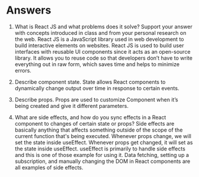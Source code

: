 # Answers

1. What is React JS and what problems does it solve? Support your answer with concepts introduced in class and from your personal research on the web.
React JS is a JavaScript library used in web development to build interactive elements on websites. React JS is used to build user interfaces with reusable UI components since it acts as an open-source library. It allows you to reuse code so that developers don’t have to write everything out in raw form, which saves time and helps to minimize errors.

1. Describe component state. State allows React components to dynamically change output over time in response to certain events.

1. Describe props. Props are used to customize Component when it’s being created and give it different parameters.

1. What are side effects, and how do you sync effects in a React component to changes of certain state or props?
Side effects are basically anything that affects something outside of the scope of the current function that's being executed. Whenever props change, we will set the state inside useEffect. Whenever props get changed, it will set as the state inside useEffect. useEffect is primarily to handle side effects and this is one of those example for using it. Data fetching, setting up a subscription, and manually changing the DOM in React components are all examples of side effects.
